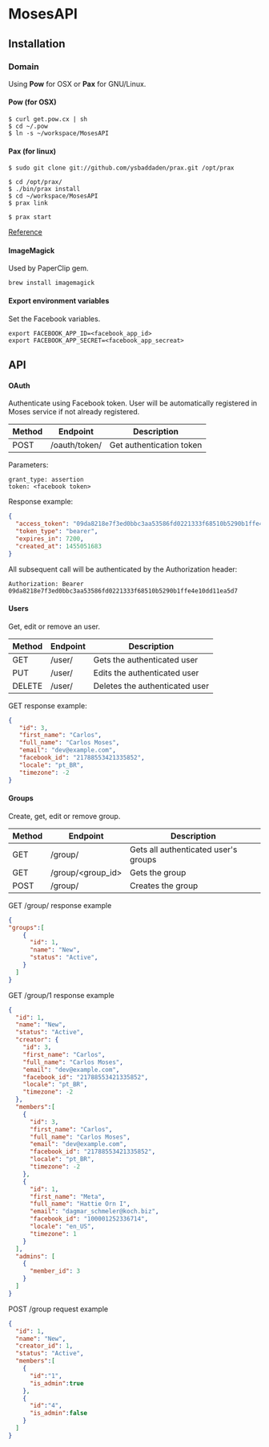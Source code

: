 # MosesAPI

## Installation

### Domain
Using **Pow** for OSX or **Pax** for GNU/Linux.

#### Pow (for OSX)

```
$ curl get.pow.cx | sh
$ cd ~/.pow
$ ln -s ~/workspace/MosesAPI
```

#### Pax (for linux)

```
$ sudo git clone git://github.com/ysbaddaden/prax.git /opt/prax

$ cd /opt/prax/
$ ./bin/prax install  
$ cd ~/workspace/MosesAPI
$ prax link

$ prax start
```
[Reference](http://apionrails.icalialabs.com/book/chapter_one#sec-pow_prax)

#### ImageMagick
Used by PaperClip gem.

```
brew install imagemagick
```

#### Export environment variables

Set the Facebook variables.
```
export FACEBOOK_APP_ID=<facebook_app_id>
export FACEBOOK_APP_SECRET=<facebook_app_secreat>
```


## API

#### OAuth
Authenticate using Facebook token.
User will be automatically registered in Moses service if not already registered.

Method |          Endpoint           | Description
-------|-----------------------------|-------------
POST   | /oauth/token/               | Get authentication token

Parameters:
```
grant_type: assertion
token: <facebook token>
```

Response example:
```json
{
  "access_token": "09da8218e7f3ed0bbc3aa53586fd0221333f68510b5290b1ffe4e10dd11ea5d7",
  "token_type": "bearer",
  "expires_in": 7200,
  "created_at": 1455051683
}
```
All subsequent call will be authenticated by the Authorization header:

```
Authorization: Bearer 09da8218e7f3ed0bbc3aa53586fd0221333f68510b5290b1ffe4e10dd11ea5d7
```

#### Users
Get, edit or remove an user.

Method |          Endpoint           | Description
-------|-----------------------------|-------------
GET    | /user/                      | Gets the authenticated user
PUT    | /user/                      | Edits the authenticated user
DELETE | /user/                      | Deletes the authenticated user

GET response example:
```json
{
   "id": 3,
   "first_name": "Carlos",
   "full_name": "Carlos Moses",
   "email": "dev@example.com",
   "facebook_id": "21788553421335852",
   "locale": "pt_BR",
   "timezone": -2
}
```

#### Groups
Create, get, edit or remove group.

Method |          Endpoint           | Description
-------|-----------------------------|-------------
GET    | /group/                     | Gets all authenticated user's groups
GET    | /group/<group_id>           | Gets the group
POST   | /group/                     | Creates the group

GET /group/ response example
```json
{
"groups":[
    {
      "id": 1,
      "name": "New",
      "status": "Active",
    }
  ]
}
```

GET /group/1 response example
```json
{
  "id": 1,
  "name": "New",
  "status": "Active",
  "creator": {
    "id": 3,
    "first_name": "Carlos",
    "full_name": "Carlos Moses",
    "email": "dev@example.com",
    "facebook_id": "21788553421335852",
    "locale": "pt_BR",
    "timezone": -2  
  },
  "members":[
    {
      "id": 3,
      "first_name": "Carlos",
      "full_name": "Carlos Moses",
      "email": "dev@example.com",
      "facebook_id": "21788553421335852",
      "locale": "pt_BR",
      "timezone": -2  
    },
    {
      "id": 1,
      "first_name": "Meta",
      "full_name": "Hattie Orn I",
      "email": "dagmar_schmeler@koch.biz",
      "facebook_id": "100001252336714",
      "locale": "en_US",
      "timezone": 1
    }
  ],
  "admins": [
    {
      "member_id": 3
    }
  ]
}
```

POST /group request example
```json
{
  "id": 1,
  "name": "New",
  "creator_id": 1,
  "status": "Active",
  "members":[
    {
      "id":"1",
      "is_admin":true
    },
    {
      "id":"4",
      "is_admin":false
    }
  ]
}
```

